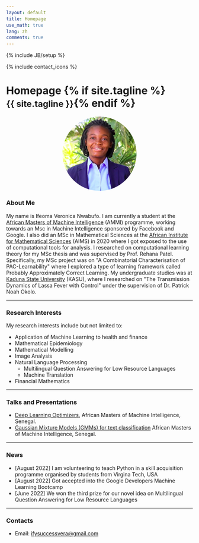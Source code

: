 ```yaml
---
layout: default
title: Homepage
use_math: true
lang: zh
comments: true
---
```

{% include JB/setup %}
<div class="page-header">
  <div class="pull-right">
    {% include contact_icons %}
  </div>
  <h1>
    Homepage
    {% if site.tagline %}<br/><small>{{ site.tagline }}</small>{% endif %}
  </h1>
</div>

<style>
img {
  display: block;
  margin-left: auto;
  margin-right: auto;
  width: 50%;
  border-radius: 50%;
}
</style>

<img src="images/ifeoma.jpeg" class="center" style="width:200px">


### About Me

My name is Ifeoma Veronica Nwabufo. I am currently a student at the [African Masters of Machine Intelligence](https://aimsammi.org/) (AMMI) programme, working towards an Msc in Machine Intelligence sponsored by Facebook and Google. I also did an MSc in Mathematical Sciences at the [African Institute for Mathematical Sciences](https://aims-senegal.org/) (AIMS) in 2020 where I got exposed to the use of computational tools for analysis. I researched on computational learning theory for my MSc thesis and was supervised by Prof. Rehana Patel. Specifically, my MSc project was on "A Combinatorial Characterisation of PAC-Learnability" where I explored a type of learning framework called Probably Approximately Correct Learning. My undergraduate studies was at [Kaduna State University](https://kasu.edu.ng) (KASU), where I researched on "The Transmission Dynamics of Lassa Fever with Control" under the supervision of Dr. Patrick Noah Okolo.

---

### Research Interests
My research interests include but not limited to:
- Application of Machine Learning to health and finance
- Mathematical Epidemiology
- Mathematical Modelling
- Image Analysis
- Natural Language Processing 
    - Multilingual Question Answering for Low Resource Languages
    - Machine Translation 
- Financial Mathematics

---

### Talks and Presentations
- [Deep Learning Optimizers](/archive/optimizers.pdf),  African Masters of Machine Intelligence, Senegal.
- [Gaussian Mixture Models (GMMs) for text classification](/archive/gauusian.pdf) African Masters of Machine Intelligence, Senegal.

---

### News
- [August 2022] I am volunteering to teach Python in a skill acquisition programme organised by students from Virgina Tech, USA
- [August 2022] Got accepted into the Google Developers Machine Learning Bootcamp 
- [June 2022] We won the third prize for our novel idea on Multilingual Question Answering for Low Resource Languages

---

### Contacts
- Email: ifysuccessvera@gmail.com
